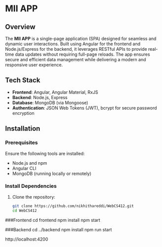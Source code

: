 # MII APP

## Overview
The **MII APP** is a single-page application (SPA) designed for seamless and dynamic user interactions. Built using Angular for the frontend and Node.js/Express for the backend, it leverages RESTful APIs to provide real-time data updates without requiring full-page reloads. The app ensures secure and efficient data management while delivering a modern and responsive user experience.

## Tech Stack
- **Frontend**: Angular, Angular Material, RxJS
- **Backend**: Node.js, Express
- **Database**: MongoDB (via Mongoose)
- **Authentication**: JSON Web Tokens (JWT), bcrypt for secure password encryption

## Installation

### Prerequisites
Ensure the following tools are installed:
- Node.js and npm
- Angular CLI
- MongoDB (running locally or remotely)

### Install Dependencies
1. Clone the repository:
   ```bash
   git clone https://github.com/nikhithareddi/WebCS412.git
   cd WebCS412

###Frontend
cd frontend
npm install
npm start


###Backend
cd ../backend
npm install
npm run start

http://localhost:4200
